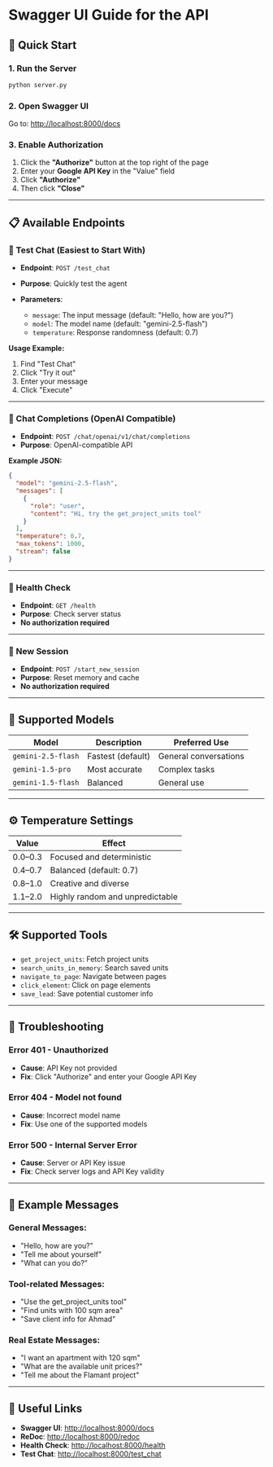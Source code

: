 
# Swagger UI Guide for the API

## 🚀 Quick Start

### 1. Run the Server

```bash
python server.py
```

### 2. Open Swagger UI

Go to: [http://localhost:8000/docs](http://localhost:8000/docs)

### 3. Enable Authorization

1. Click the **"Authorize"** button at the top right of the page
2. Enter your **Google API Key** in the "Value" field
3. Click **"Authorize"**
4. Then click **"Close"**

---

## 📋 Available Endpoints

### 🧪 Test Chat (Easiest to Start With)

* **Endpoint**: `POST /test_chat`
* **Purpose**: Quickly test the agent
* **Parameters**:

  * `message`: The input message (default: "Hello, how are you?")
  * `model`: The model name (default: "gemini-2.5-flash")
  * `temperature`: Response randomness (default: 0.7)

**Usage Example:**

1. Find "Test Chat"
2. Click "Try it out"
3. Enter your message
4. Click "Execute"

---

### 💬 Chat Completions (OpenAI Compatible)

* **Endpoint**: `POST /chat/openai/v1/chat/completions`
* **Purpose**: OpenAI-compatible API

**Example JSON:**

```json
{
  "model": "gemini-2.5-flash",
  "messages": [
    {
      "role": "user",
      "content": "Hi, try the get_project_units tool"
    }
  ],
  "temperature": 0.7,
  "max_tokens": 1000,
  "stream": false
}
```

---

### 🏥 Health Check

* **Endpoint**: `GET /health`
* **Purpose**: Check server status
* **No authorization required**

---

### 🔄 New Session

* **Endpoint**: `POST /start_new_session`
* **Purpose**: Reset memory and cache
* **No authorization required**

---

## 🤖 Supported Models

| Model              | Description       | Preferred Use         |
| ------------------ | ----------------- | --------------------- |
| `gemini-2.5-flash` | Fastest (default) | General conversations |
| `gemini-1.5-pro`   | Most accurate     | Complex tasks         |
| `gemini-1.5-flash` | Balanced          | General use           |

---

## ⚙️ Temperature Settings

| Value   | Effect                          |
| ------- | ------------------------------- |
| 0.0–0.3 | Focused and deterministic       |
| 0.4–0.7 | Balanced (default: 0.7)         |
| 0.8–1.0 | Creative and diverse            |
| 1.1–2.0 | Highly random and unpredictable |

---

## 🛠️ Supported Tools

* `get_project_units`: Fetch project units
* `search_units_in_memory`: Search saved units
* `navigate_to_page`: Navigate between pages
* `click_element`: Click on page elements
* `save_lead`: Save potential customer info

---

## 🔧 Troubleshooting

### Error 401 - Unauthorized

* **Cause**: API Key not provided
* **Fix**: Click "Authorize" and enter your Google API Key

### Error 404 - Model not found

* **Cause**: Incorrect model name
* **Fix**: Use one of the supported models

### Error 500 - Internal Server Error

* **Cause**: Server or API Key issue
* **Fix**: Check server logs and API Key validity

---

## 📱 Example Messages

### General Messages:

* "Hello, how are you?"
* "Tell me about yourself"
* "What can you do?"

### Tool-related Messages:

* "Use the get\_project\_units tool"
* "Find units with 100 sqm area"
* "Save client info for Ahmad"

### Real Estate Messages:

* "I want an apartment with 120 sqm"
* "What are the available unit prices?"
* "Tell me about the Flamant project"

---

## 🔗 Useful Links

* **Swagger UI**: [http://localhost:8000/docs](http://localhost:8000/docs)
* **ReDoc**: [http://localhost:8000/redoc](http://localhost:8000/redoc)
* **Health Check**: [http://localhost:8000/health](http://localhost:8000/health)
* **Test Chat**: [http://localhost:8000/test\_chat](http://localhost:8000/test_chat)

